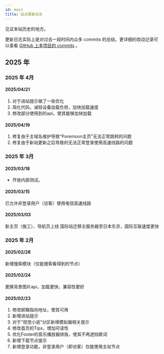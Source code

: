 ```yaml
---
id: main
title: 站点更新日志
---
```


见证本站历史的地方。

更新日志实际上是对过去一段时间内众多 commits 的总结，更详细的改动记录可以查看 [GitHub 上本项目的 commits](https://github.com/DreamRain8/PuremoonDLStation/commits/main) 。

## 2025 年

### 2025 年 4月

#### 2025/04/21

1. 对于进站提示做了一些优化
2. 简化代码，减轻设备加载负担，加快加载速度
3. 修改部分使用到的api，使其能够加快加载

#### 2025/04/19

1. 修复由于主域名维护导致“Puremoon主页”无法正常跳转的问题
2. 修复由于新站更新之后导致的无法正常登录使用高速线路的问题

### 2025 年 3月

#### 2025/03/18

- 开放内部测试。

#### 2025/03/15

已允许非登录用户（访客）使用电信高速线路

#### 2025/03/03

新主页（施工）、导航页上线
国际站迁移主服务器至日本东京，国际互联速度更快

### 2025 年 2月

#### 2025/02/28

新增搜索模块（仅能搜索看得到的节点）

#### 2025/02/24

更换背景图片api，加载更快，兼容性更好

#### 2025/02/23

1. 修改邮箱指向地址，使其可用
2. 新增进站提示
3. 对于“视觉小说”分区新增模拟器相关提示
4. 修改首页的Tips，增加可读性
5. 优化Footer的音乐播放器排版，使其不再遮挡歌词
6. 新增下载节点提示
7. 新增登录功能，非登录用户（即访客）仅能使用主站节点